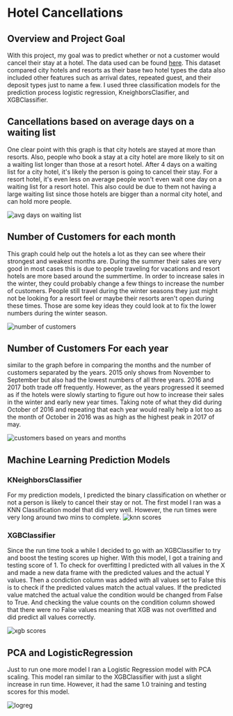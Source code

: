 # Hotel Cancellations

## Overview and Project Goal 
With this project, my goal was to predict whether or not a customer would cancel their stay at a hotel. The data used can be found [here](https://www.kaggle.com/jessemostipak/hotel-booking-demand). This dataset compared city hotels and resorts as their base two hotel types the data also included other features such as arrival dates, repeated guest, and their deposit types just to name a few. I used three classification models for the prediction process logistic regression, KneighborsClasifier, and XGBClassifier. 

## Cancellations based on average days on a waiting list
One clear point with this graph is that city hotels are stayed at more than resorts. Also, people who book a stay at a city hotel are more likely to sit on a waiting list longer than those at a resort hotel. After 4 days on a waiting list for a city hotel, it's likely the person is going to cancel their stay. For a resort hotel, it's even less on average people won't even wait one day on a waiting list for a resort hotel. This also could be due to them not having a large waiting list since those hotels are bigger than a normal city hotel, and can hold more people.

![avg days on waiting list](https://user-images.githubusercontent.com/88803320/143910927-45ef10d0-d127-4476-b0d6-8a7758c3b706.png)



## Number of Customers for each month
This graph could help out the hotels a lot as they can see where their strongest and weakest months are. During the summer their sales are very good in most cases this is due to people traveling for vacations and resort hotels are more based around the summertime. In order to increase sales in the winter, they could probably change a few things to increase the number of customers. People still travel during the winter seasons they just might not be looking for a resort feel or maybe their resorts aren't open during these times. Those are some key ideas they could look at to fix the lower numbers during the winter season. 

![number of customers](https://user-images.githubusercontent.com/88803320/143910911-68703d18-b10e-41c9-99bd-f7cf885cdee4.png)

## Number of Customers For each year 
similar to the graph before in comparing the months and the number of customers separated by the years. 2015 only shows from November to September but also had the lowest numbers of all three years. 2016 and 2017 both trade off frequently. However, as the years progressed it seemed as if the hotels were slowly starting to figure out how to increase their sales in the winter and early new year times. Taking note of what they did during October of 2016 and repeating that each year would really help a lot too as the month of October in 2016 was as high as the highest peak in 2017 of may.

![customers based on years and months](https://user-images.githubusercontent.com/88803320/143920394-a3f03cd7-ef5d-416d-a59b-46f141bfe600.png)


## Machine Learning Prediction Models
### KNeighborsClassifier
For my prediction models, I predicted the binary classification on whether or not a person is likely to cancel their stay or not. The first model I ran was a KNN Classification model that did very well. However, the run times were very long around two mins to complete.
![knn scores](https://user-images.githubusercontent.com/88803320/143914881-964859a9-02fc-4f22-a272-a8ee548bd973.JPG)


### XGBClassifier
Since the run time took a while I decided to go with an XGBClassifier to try and boost the testing scores up higher. With this model, I got a training and testing score of 1. To check for overfitting I predicted with all values in the X and made a new data frame with the predicted values and the actual Y values. Then a condiction column was added with all values set to False this is to check if the predicted values match the actual values. If the predicted value matched the actual value the condition would be changed from False to True. And checking the value counts on the condition column showed that there were no False values meaning that XGB was not overfitted and did predict all values correctly. 

![xgb scores](https://user-images.githubusercontent.com/88803320/143914899-8f0db4a2-9845-4583-a95f-cea637227cd5.JPG)


## PCA and LogisticRegression
Just to run one more model I ran a Logistic Regression model with PCA scaling. This model ran similar to the XGBClassifier with just a slight increase in run time. However, it had the same 1.0 training and testing scores for this model.

![logreg](https://user-images.githubusercontent.com/88803320/143915036-54dd8144-5de6-4e7a-bf0e-d04b9b33952c.JPG)
